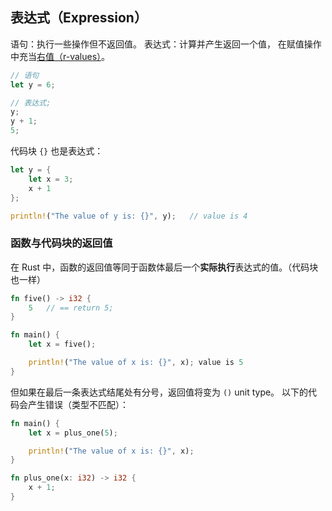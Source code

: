 
## 表达式（Expression）

语句：执行一些操作但不返回值。
表达式：计算并产生返回一个值， 在赋值操作中充当[右值（r-values）](http://en.wikipedia.org/wiki/Value_%28computer_science%29#lrvalue)。

```rust
// 语句
let y = 6;   

// 表达式;
y;
y + 1;
5;
```


代码块 `{}` 也是表达式：

```rust
let y = {
    let x = 3;
    x + 1
};

println!("The value of y is: {}", y);   // value is 4
```

### 函数与代码块的返回值

在 Rust 中，函数的返回值等同于函数体最后一个**实际执行**表达式的值。（代码块也一样）


```rust
fn five() -> i32 {
    5   // == return 5;
}

fn main() {
    let x = five();

    println!("The value of x is: {}", x); value is 5
}
```

但如果在最后一条表达式结尾处有分号，返回值将变为 `()` unit type。
以下的代码会产生错误（类型不匹配）：

```rust
fn main() {
    let x = plus_one(5);

    println!("The value of x is: {}", x);
}

fn plus_one(x: i32) -> i32 {
    x + 1;  
}
```

